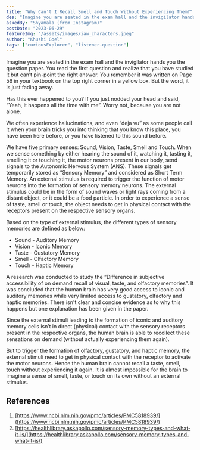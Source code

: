 ```yaml
---
title: "Why Can't I Recall Smell and Touch Without Experiencing Them?"
des: "Imagine you are seated in the exam hall and the invigilator hands you the question paper. You read the first question and realize that you have studied it but can’t pin-point the right answer. You remember it was written on Page 56 in your textbook on the top right corner in a yellow box. But the word, it is just fading away. "
askedBy: "Shyamala (from Instagram)"
postDate: "2023-06-29"
featureImg: "/assets/images/iaw_characters.jpeg"
author: "Khushi Goel"
tags: ["curiousExplorer", "listener-question"]
---
```

Imagine you are seated in the exam hall and the invigilator hands you the question paper. You read the first question and realize that you have studied it but can’t pin-point the right answer. You remember it was written on Page 56 in your textbook on the top right corner in a yellow box. But the word, it is just fading away. 

Has this ever happened to you? If you just nodded your head and said, “Yeah, it happens all the time with me”. Worry not, because you are not alone.

We often experience hallucinations, and even “deja vu” as some people call it when your brain tricks you into thinking that you know this place, you have been here before, or you have listened to this sound before. 

We have five primary senses: Sound, Vision, Taste, Smell and Touch. When we sense something by either hearing the sound of it, watching it, tasting it, smelling it or touching it, the motor neurons present in our body, send signals to the Autonomic Nervous System (ANS). These signals get temporarily stored as “Sensory Memory” and considered as Short Term Memory. An external stimulus is required to trigger the function of motor neurons into the formation of sensory memory neurons. The external stimulus could be in the form of sound waves or light rays coming from a distant object, or it could be a food particle. In order to experience a sense of taste, smell or touch, the object needs to get in physical contact with the receptors present on the respective sensory organs. 

Based on the type of external stimulus, the different types of sensory memories are defined as below: 
- Sound - Auditory Memory 
- Vision - Iconic Memory
- Taste - Gustatory Memory
- Smell - Olfactory Memory 
- Touch - Haptic Memory 

A research was conducted to study the “Difference in subjective accessibility of on demand recall of visual, taste, and olfactory memories”. It was concluded that the human brain has very good access to iconic and auditory memories while very limited access to gustatory, olfactory and haptic memories. There isn't clear and concise evidence as to why this happens but one explanation has been given in the paper. 

Since the external stimuli leading to the formation of iconic and auditory memory cells isn’t in direct (physical) contact with the sensory receptors present in the respective organs, the human brain is able to recollect these sensations on demand (without actually experiencing them again). 

But to trigger the formation of olfactory, gustatory, and haptic memory, the external stimuli need to get in physical contact with the receptor to activate the motor neurons. Hence the human brain cannot recall a taste, smell, touch without experiencing it again. It is almost impossible for the brain to imagine a sense of smell, taste, or touch on its own without an external stimulus. 

## References

1. [https://www.ncbi.nlm.nih.gov/pmc/articles/PMC5818939/](https://www.ncbi.nlm.nih.gov/pmc/articles/PMC5818939/)
2. [https://healthlibrary.askapollo.com/sensory-memory-types-and-what-it-is/](https://healthlibrary.askapollo.com/sensory-memory-types-and-what-it-is/)
